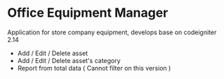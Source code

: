 # Office Equipment Manager

Application for store company equipment, develops base on codeigniter 2.14

- Add / Edit / Delete asset
- Add / Edit / Delete asset's category
- Report from total data ( Cannot filter on this version )
